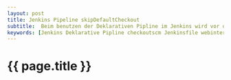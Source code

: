 ```yaml
---
layout: post
title: Jenkins Pipeline skipDefaultCheckout
subtitle:  Beim benutzen der Deklarativen Pipline im Jenkins wird vor der Stage in er man das SCM auscheckt in den Workspace, im Jenkinswebinterface per default Declarative: Checkout SCM angezeigt.
keywords: [Jenkins Deklarative Pipline checkoutscm Jenkinsfile webinterface]
---
```

# {{ page.title }}
